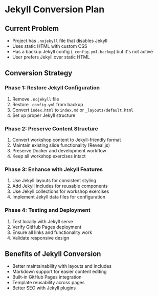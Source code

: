 # Jekyll Conversion Plan

## Current Problem
- Project has `.nojekyll` file that disables Jekyll
- Uses static HTML with custom CSS
- Has a backup Jekyll config (`_config.yml.backup`) but it's not active
- User prefers Jekyll over static HTML

## Conversion Strategy

### Phase 1: Restore Jekyll Configuration
1. Remove `.nojekyll` file
2. Restore `_config.yml` from backup
3. Convert `index.html` to `index.md` or `_layouts/default.html`
4. Set up proper Jekyll structure

### Phase 2: Preserve Content Structure
1. Convert workshop content to Jekyll-friendly format
2. Maintain existing slide functionality (Reveal.js)
3. Preserve Docker and development workflow
4. Keep all workshop exercises intact

### Phase 3: Enhance with Jekyll Features
1. Use Jekyll layouts for consistent styling
2. Add Jekyll includes for reusable components
3. Use Jekyll collections for workshop exercises
4. Implement Jekyll data files for configuration

### Phase 4: Testing and Deployment
1. Test locally with Jekyll serve
2. Verify GitHub Pages deployment
3. Ensure all links and functionality work
4. Validate responsive design

## Benefits of Jekyll Conversion
- Better maintainability with layouts and includes
- Markdown support for easier content editing
- Built-in GitHub Pages integration
- Template reusability across pages
- Better SEO with Jekyll plugins